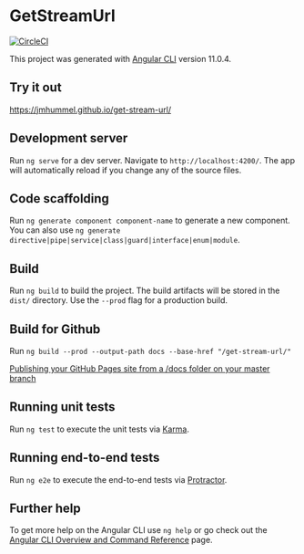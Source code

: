 # GetStreamUrl
[![CircleCI](https://circleci.com/gh/jmhummel/get-stream-url.svg?style=svg&circle-token=979d3d0f650ee7827779e382f503014f0fb271a0)](https://circleci.com/gh/jmhummel/get-stream-url)

This project was generated with [Angular CLI](https://github.com/angular/angular-cli) version 11.0.4.

## Try it out
https://jmhummel.github.io/get-stream-url/

## Development server

Run `ng serve` for a dev server. Navigate to `http://localhost:4200/`. The app will automatically reload if you change any of the source files.

## Code scaffolding

Run `ng generate component component-name` to generate a new component. You can also use `ng generate directive|pipe|service|class|guard|interface|enum|module`.

## Build

Run `ng build` to build the project. The build artifacts will be stored in the `dist/` directory. Use the `--prod` flag for a production build.

## Build for Github
Run `ng build --prod --output-path docs --base-href "/get-stream-url/"`

[Publishing your GitHub Pages site from a /docs folder on your master branch](https://help.github.com/articles/configuring-a-publishing-source-for-github-pages/#publishing-your-github-pages-site-from-a-docs-folder-on-your-master-branch)

## Running unit tests

Run `ng test` to execute the unit tests via [Karma](https://karma-runner.github.io).

## Running end-to-end tests

Run `ng e2e` to execute the end-to-end tests via [Protractor](http://www.protractortest.org/).

## Further help

To get more help on the Angular CLI use `ng help` or go check out the [Angular CLI Overview and Command Reference](https://angular.io/cli) page.
